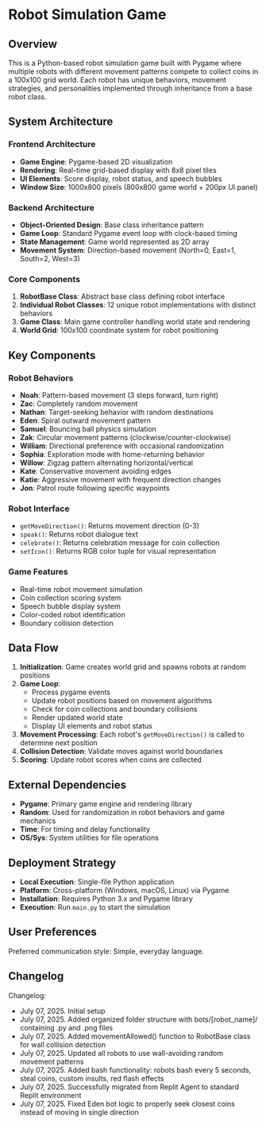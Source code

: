 # Robot Simulation Game

## Overview

This is a Python-based robot simulation game built with Pygame where multiple robots with different movement patterns compete to collect coins in a 100x100 grid world. Each robot has unique behaviors, movement strategies, and personalities implemented through inheritance from a base robot class.

## System Architecture

### Frontend Architecture
- **Game Engine**: Pygame-based 2D visualization
- **Rendering**: Real-time grid-based display with 8x8 pixel tiles
- **UI Elements**: Score display, robot status, and speech bubbles
- **Window Size**: 1000x800 pixels (800x800 game world + 200px UI panel)

### Backend Architecture
- **Object-Oriented Design**: Base class inheritance pattern
- **Game Loop**: Standard Pygame event loop with clock-based timing
- **State Management**: Game world represented as 2D array
- **Movement System**: Direction-based movement (North=0, East=1, South=2, West=3)

### Core Components
1. **RobotBase Class**: Abstract base class defining robot interface
2. **Individual Robot Classes**: 12 unique robot implementations with distinct behaviors
3. **Game Class**: Main game controller handling world state and rendering
4. **World Grid**: 100x100 coordinate system for robot positioning

## Key Components

### Robot Behaviors
- **Noah**: Pattern-based movement (3 steps forward, turn right)
- **Zac**: Completely random movement
- **Nathan**: Target-seeking behavior with random destinations
- **Eden**: Spiral outward movement pattern
- **Samuel**: Bouncing ball physics simulation
- **Zak**: Circular movement patterns (clockwise/counter-clockwise)
- **William**: Directional preference with occasional randomization
- **Sophia**: Exploration mode with home-returning behavior
- **Willow**: Zigzag pattern alternating horizontal/vertical
- **Kate**: Conservative movement avoiding edges
- **Katie**: Aggressive movement with frequent direction changes
- **Jon**: Patrol route following specific waypoints

### Robot Interface
- `getMoveDirection()`: Returns movement direction (0-3)
- `speak()`: Returns robot dialogue text
- `celebrate()`: Returns celebration message for coin collection
- `setIcon()`: Returns RGB color tuple for visual representation

### Game Features
- Real-time robot movement simulation
- Coin collection scoring system
- Speech bubble display system
- Color-coded robot identification
- Boundary collision detection

## Data Flow

1. **Initialization**: Game creates world grid and spawns robots at random positions
2. **Game Loop**: 
   - Process pygame events
   - Update robot positions based on movement algorithms
   - Check for coin collections and boundary collisions
   - Render updated world state
   - Display UI elements and robot status
3. **Movement Processing**: Each robot's `getMoveDirection()` is called to determine next position
4. **Collision Detection**: Validate moves against world boundaries
5. **Scoring**: Update robot scores when coins are collected

## External Dependencies

- **Pygame**: Primary game engine and rendering library
- **Random**: Used for randomization in robot behaviors and game mechanics
- **Time**: For timing and delay functionality
- **OS/Sys**: System utilities for file operations

## Deployment Strategy

- **Local Execution**: Single-file Python application
- **Platform**: Cross-platform (Windows, macOS, Linux) via Pygame
- **Installation**: Requires Python 3.x and Pygame library
- **Execution**: Run `main.py` to start the simulation

## User Preferences

Preferred communication style: Simple, everyday language.

## Changelog

Changelog:
- July 07, 2025. Initial setup
- July 07, 2025. Added organized folder structure with bots/[robot_name]/ containing .py and .png files
- July 07, 2025. Added movementAllowed() function to RobotBase class for wall collision detection
- July 07, 2025. Updated all robots to use wall-avoiding random movement patterns
- July 07, 2025. Added bash functionality: robots bash every 5 seconds, steal coins, custom insults, red flash effects
- July 07, 2025. Successfully migrated from Replit Agent to standard Replit environment
- July 07, 2025. Fixed Eden bot logic to properly seek closest coins instead of moving in single direction